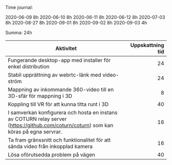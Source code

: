 Time journal:

2020-06-09  8h
2020-06-10  8h
2020-06-11  8h
2020-06-12  8h
2020-07-03  8h
2020-08-27  8h
2020-09-01  8h
2020-09-02  8h
2020-09-03  4h


Summa: 24h

| Aktivitet                                                     | Uppskattning tid|
| ---                                                           | ---:            | 
| Fungerande desktop-app med installer för enkel distribution   | 24 
| Stabil upprättning av webrtc-länk med video-ström             | 24 
| Mappning av inkommande 360-video till en 3D-sfär för mappning i 3D | 8 
| Koppling till VR för att kunna titta runt i 3D                | 40 
| I samverkan konfigurera och hosta en instans av COTURN relay server (https://github.com/coturn/coturn) som kan köras på egna servrar.                          | 16 
| Ta fram gränssnitt och funktionalitet för att sända video från inkopplad kamera | 16 
| Lösa oförutsedda problem på vägen                             | 40 

